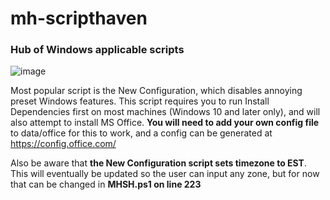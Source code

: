 # mh-scripthaven
### Hub of Windows applicable scripts

![image](https://user-images.githubusercontent.com/1795853/193415210-08bc75e9-3bbf-481d-93c8-9a54f03aaec7.png)

Most popular script is the New Configuration, which disables annoying preset Windows features. This script requires you to run Install Dependencies first on most machines (Windows 10 and later only), and will also attempt to install MS Office. **You will need to add your own config file** to data/office for this to work, and a config can be generated at https://config.office.com/

Also be aware that **the New Configuration script sets timezone to EST**. This will eventually be updated so the user can input any zone, but for now that can be changed in **MHSH.ps1 on line 223**
